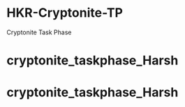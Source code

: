 # HKR-Cryptonite-TP
Cryptonite Task Phase
# cryptonite_taskphase_Harsh
# cryptonite_taskphase_Harsh
